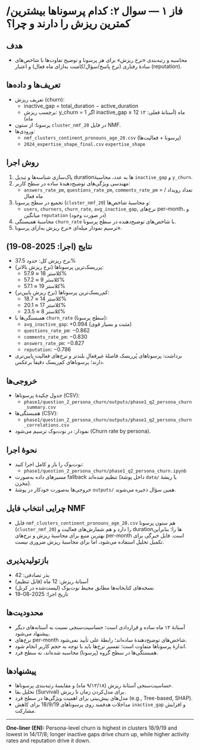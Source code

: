 # فاز ۱ — سوال ۲: کدام پرسوناها بیشترین/کمترین ریزش را دارند و چرا؟

## هدف
- محاسبه و رتبه‌بندی «نرخ ریزش» برای هر پرسونا و توضیح تفاوت‌ها با شاخص‌های سادهٔ رفتاری (نرخ پاسخ/سؤال/کامنت به‌ازای ماه فعال) و اعتبار (reputation).

## تعریف‌ها و داده‌ها
- تعریف ریزش (churn):
  - inactive_gap = total_duration − active_duration
  - برچسب ریزش: y_churn = 1 اگر inactive_gap ≥ 12 ماه (آستانهٔ فعلی: ۱۲ ماه)
- پرسونا: از ستون `cluster_nmf_20` در فایل NMF.
- ورودی‌ها:
  - `nmf_clusters_continent_pronouns_age_20.csv` (پرسونا + فعالیت‌ها)
  - `2024_expertise_shape_final.csv` `expertise_shape`

## روش اجرا
1. پاک‌سازی شناسه‌ها و تبدیل durationها به عدد، محاسبهٔ `inactive_gap` و `y_churn`.
2. مهندسی ویژگی‌های توضیح‌دهندهٔ ساده در سطح کاربر:
   - `answers_rate_pm`, `questions_rate_pm`, `comments_rate_pm` = تعداد رویداد / ماه فعال
3. تجمیع در سطح پرسونا (`cluster_nmf_20`) و محاسبهٔ شاخص‌ها:
   - `users`, `churners`, `churn_rate`, `avg_inactive_gap`, نرخ‌های per-month، و میانگین `reputation` (در صورت وجود)
4. محاسبهٔ همبستگی `churn_rate` با شاخص‌های توضیح‌دهنده در سطح پرسونا.
5. ترسیم نمودار میله‌ای «نرخ ریزش به‌ازای پرسونا».

## نتایج (اجرا: 2025-08-19)
- نرخ ریزش کل: حدود 37.5%
- پرریسک‌ترین پرسوناها (نرخ ریزش بالاتر):
  - کلاستر 18 ≈ 57.9%
  - کلاستر 9 ≈ 57.2%
  - کلاستر 19 ≈ 57.1%
- کم‌ریسک‌ترین پرسوناها (نرخ ریزش پایین‌تر):
  - کلاستر 14 ≈ 18.7%
  - کلاستر 17 ≈ 20.1%
  - کلاستر 8 ≈ 23.5%
- همبستگی‌ها با `churn_rate` (سطح پرسونا):
  - `avg_inactive_gap`: +0.994 (مثبت و بسیار قوی)
  - `questions_rate_pm`: −0.862
  - `comments_rate_pm`: −0.830
  - `answers_rate_pm`: −0.827
  - `reputation`: −0.786
- برداشت: پرسوناهای پُرریسک فاصلهٔ غیرفعالِ بلندتر و نرخ‌های فعالیت پایین‌تری دارند؛ پرسوناهای کم‌ریسک دقیقاً برعکس.

## خروجی‌ها
- جدول چکیدهٔ پرسوناها (CSV):
  - `phase1/question_2_persona_churn/outputs/phase1_q2_persona_churn_summary.csv`
- همبستگی‌ها (CSV):
  - `phase1/question_2_persona_churn/outputs/phase1_q2_persona_churn_correlations.csv`
- نمودار: در نوت‌بوک ترسیم می‌شود (Churn rate by persona).

## نحوهٔ اجرا
- نوت‌بوک را باز و کامل اجرا کنید:
  - `phase1/question_2_persona_churn/phase1_q2_persona_churn.ipynb`
- مسیرهای داده به‌صورت fallback تنظیم شده‌اند (داخل پوشهٔ `data/` یا ریشهٔ مخزن).
- خروجی‌ها به‌صورت خودکار در پوشهٔ `outputs/` همین سؤال ذخیره می‌شوند.

## چرایی انتخاب فایل NMF
- فایل `nmf_clusters_continent_pronouns_age_20.csv` هم ستون پرسونا (`cluster_nmf_20`) را دارد و هم شمارش‌های فعالیت و durationها را؛ بنابراین بهترین منبع برای محاسبهٔ ریزش و نرخ‌های per-month است. فایل خبرگی برای تکمیل تحلیل استفاده می‌شود، اما برای محاسبهٔ ریزش ضروری نیست.

## بازتولیدپذیری
- بذر تصادفی: 42
- آستانهٔ ریزش: 12 ماه (قابل تنظیم)
- نسخه‌های کتابخانه‌ها مطابق محیط نوت‌بوک (لیست‌شده در کرنل)
- تاریخ اجرا: 2025-08-19

## محدودیت‌ها
- آستانهٔ ۱۲ ماه ساده و قراردادی است؛ حساسیت‌سنجی نسبت به آستانه‌های دیگر پیشنهاد می‌شود.
- نرخ‌های per-month شاخص‌های توضیح‌دهندهٔ ساده‌اند؛ رابطهٔ علی تأیید نمی‌شود.
- اندازهٔ پرسوناها متفاوت است؛ تفسیر نرخ‌ها باید با توجه به حجم کاربر انجام شود.
- همبستگی‌ها در سطح گروه (پرسونا) محاسبه شده‌اند، نه سطح فرد.

## پیشنهادها
- حساسیت‌سنجی آستانهٔ ریزش (۹/۱۲/۱۸ ماه) و مقایسهٔ رتبه‌بندی پرسوناها.
- تحلیل بقا (Survival) برای مدل‌کردن زمان تا ریزش.
- مدل‌های پیش‌بینی برای اهمیت ویژگی‌ها در سطح فرد (e.g., Tree-based, SHAP).
- مداخلات هدفمند روی پرسوناهای 18/9/19 برای کاهش `inactive_gap` و افزایش مشارکت.

---
**One-liner (EN):** Persona-level churn is highest in clusters 18/9/19 and lowest in 14/17/8; longer inactive gaps drive churn up, while higher activity rates and reputation drive it down.
